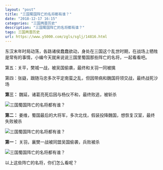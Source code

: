 ```yaml
---
layout: "post"
title: "三国蜀国阵亡的名将都有谁？"
date: "2018-12-17 16:15"
categories: "三国两晋历史"
description: "三国蜀国阵亡的名将都有谁？"
tags: 三国两晋历史
url: https://www.y5000.com/zgls/sglj/14816.html
---
```






东汉末年时局动荡，各路诸侯蠢蠢欲动，身处在三国这个乱世时期，在战场上牺牲是常有的事情，小编今天就来说说三国里蜀国那些阵亡的名将，一起看看吧。

第五：关平，樊城一战，被吴国偷袭，最终和关羽一同被擒

第四：张嶷，跟随马忠多次平定南蛮之乱，但因带病和魏国将领交战，最终战死沙场

**第三：** 魏延，诸葛亮死后因与杨仪不和，最终败逃，被斩杀

![三国蜀国阵亡的名将都有谁？](/uploads/allimg/170223/6-1F2231K10B07.JPG)

**第二：** 姜维，蜀国最后的大将军，多次北伐，假装投降魏国，想恢复汉室，最终失败被杀

![三国蜀国阵亡的名将都有谁？](/uploads/allimg/170223/6-1F2231K145T5.JPG)

**第一：** 关羽，襄樊一战被同盟吴国偷袭，兵败被杀

![三国蜀国阵亡的名将都有谁？](/uploads/allimg/170223/6-1F2231K23N17.JPG)

以上这些阵亡的名将，你们怎么看呢？
